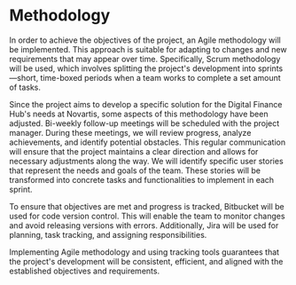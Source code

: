 # Methodology

In order to achieve the objectives of the project, an Agile methodology will be implemented. This approach is suitable for adapting to changes and new requirements that may appear over time. Specifically, Scrum methodology will be used, which involves splitting the project's development into sprints—short, time-boxed periods when a team works to complete a set amount of tasks.

Since the project aims to develop a specific solution for the Digital Finance Hub's needs at Novartis, some aspects of this methodology have been adjusted. Bi-weekly follow-up meetings will be scheduled with the project manager. During these meetings, we will review progress, analyze achievements, and identify potential obstacles. This regular communication will ensure that the project maintains a clear direction and allows for necessary adjustments along the way. We will identify specific user stories that represent the needs and goals of the team. These stories will be transformed into concrete tasks and functionalities to implement in each sprint.

To ensure that objectives are met and progress is tracked, Bitbucket will be used for code version control. This will enable the team to monitor changes and avoid releasing versions with errors. Additionally, Jira will be used for planning, task tracking, and assigning responsibilities.

Implementing Agile methodology and using tracking tools guarantees that the project's development will be consistent, efficient, and aligned with the established objectives and requirements.